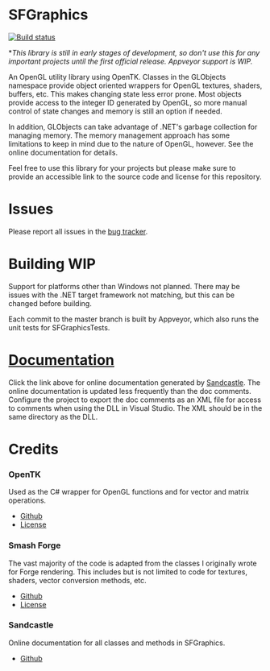 # SFGraphics
[![Build status](https://ci.appveyor.com/api/projects/status/2u86186wtxiq77jw/branch/master?svg=true)](https://ci.appveyor.com/project/ScanMountGoat/sfgraphics/branch/master)  

**This library is still in early stages of development, so don't use this for any important projects
*until the first official release. Appveyor support is WIP.**

An OpenGL utility library using OpenTK. Classes in the GLObjects namespace provide object oriented
wrappers for OpenGL textures, shaders, buffers, etc. This makes changing state less error prone.
Most objects provide access to the integer ID generated by OpenGL, so more manual control of state
changes and memory is still an option if needed.

In addition, GLObjects can take advantage of .NET's garbage collection for managing memory. The
memory management approach has some limitations to keep in mind due to the nature of OpenGL,
however. See the online documentation for details.

Feel free to use this library for your projects but please make sure to provide an accessible link
to the source code and license for this repository.

# Issues
Please report all issues in the [bug tracker](https://github.com/ScanMountGoat/SFGraphics/issues). 

# Building WIP
Support for platforms other than Windows not planned. There may be issues with the .NET target
framework not matching, but this can be changed before building.

Each commit to the master branch is built by Appveyor, which also runs the unit tests for
SFGraphicsTests.

# [Documentation](https://scanmountgoat.github.io/SFGraphics/)
Click the link above for online documentation generated by
[Sandcastle](https://github.com/EWSoftware/SHFB). The online documentation is updated less
frequently than the doc comments. Configure the project to export the doc comments as an XML file
for access to comments when using the DLL in Visual Studio. The XML should be in the same directory
as the DLL.

# Credits
### OpenTK  
Used as the C# wrapper for OpenGL functions and for vector and matrix operations.
* [Github](https://github.com/opentk/opentk)
* [License](https://github.com/opentk/opentk/blob/develop/License.txt)

### Smash Forge  
The vast majority of the code is adapted from the classes I originally wrote for Forge rendering.
This includes but is not limited to code for textures, shaders, vector conversion methods, etc.
* [Github](https://github.com/jam1garner/Smash-Forge)
* [License](https://github.com/jam1garner/Smash-Forge/blob/master/License.txt)

### Sandcastle
Online documentation for all classes and methods in SFGraphics.
* [Github](https://github.com/EWSoftware/SHFB)
